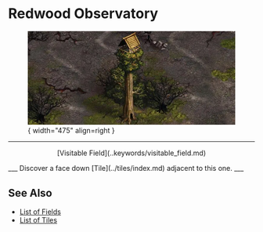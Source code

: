 # Redwood Observatory

<figure markdown="span">

![Redwood Observatory Map Location](../assets/locations-redwood_observatory.webp){ width="475" align=right }

</figure>

___
<p style="text-align: center;" markdown>[Visitable Field](..keywords/visitable_field.md)</p>
___
Discover a face down [Tile](../tiles/index.md) adjacent to this one.
___


## See Also

- [List of Fields](index.md)
- [List of Tiles](../tiles/index.md)
